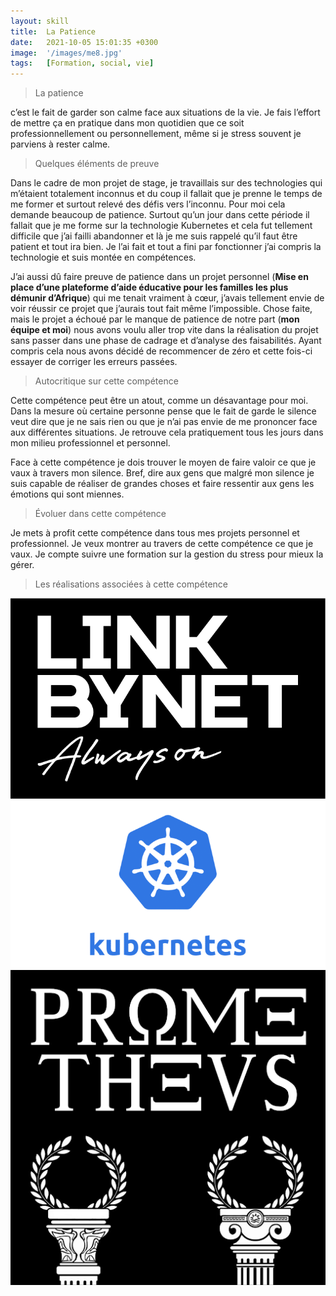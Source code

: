 ```yaml
---
layout: skill
title:  La Patience
date:   2021-10-05 15:01:35 +0300
image:  '/images/me8.jpg'
tags:   [Formation, social, vie]
---
```


> La patience  

c’est le fait de garder son calme face aux situations de la vie. Je fais l’effort de mettre ça en pratique dans mon quotidien que ce soit professionnellement ou personnellement, même si je stress souvent je parviens à rester calme.

> Quelques éléments de preuve

Dans le cadre de mon projet de stage, je travaillais sur des technologies qui m’étaient totalement inconnus et du coup il fallait que je prenne le temps de me former et surtout relevé des défis vers l’inconnu. Pour moi cela demande beaucoup de patience. Surtout qu’un jour dans cette période il fallait que je me forme sur la technologie Kubernetes et cela fut tellement difficile que j’ai failli abandonner et là je me suis rappelé qu’il faut être patient et tout ira bien. Je l’ai fait et tout a fini par fonctionner j’ai compris la technologie et suis montée en compétences.

J’ai aussi dû faire preuve de patience dans un projet personnel (**Mise en place d’une plateforme d’aide éducative pour les familles les plus démunir d’Afrique**) qui me tenait vraiment à cœur, j’avais tellement envie de voir réussir ce projet que j’aurais tout fait même l’impossible. Chose faite, mais le projet a échoué par le manque de patience de notre part (**mon équipe et moi**) nous avons voulu aller trop vite dans la réalisation du projet sans passer dans une phase de cadrage et d’analyse des faisabilités. Ayant compris cela nous avons décidé de recommencer de zéro et cette fois-ci essayer de corriger les erreurs passées. 

> Autocritique sur cette compétence

Cette compétence peut être un atout, comme un désavantage pour moi. Dans la mesure où certaine personne pense que le fait de garde le silence veut dire que je ne sais rien ou que je n’ai pas envie de me prononcer face aux différentes situations. Je retrouve cela pratiquement tous les jours dans mon milieu professionnel et personnel.

Face à cette compétence je dois trouver le moyen de faire valoir ce que je vaux à travers mon silence. Bref, dire aux gens que malgré mon silence je suis capable de réaliser de grandes choses et faire ressentir aux gens les émotions qui sont miennes.

> Évoluer dans cette compétence

Je mets à profit cette compétence dans tous mes projets personnel et professionnel. Je veux montrer au travers de cette compétence ce que je vaux. Je compte suivre une formation sur la gestion du stress pour mieux la gérer.

> Les réalisations associées à cette compétence 

<div class="gallery-box">
  <div class="gallery">
    <a href="https://eugenemazamda-cloud.com/projects/ccoe-lbn" target="_blank"><img src="/images/lbn.png" alt="Project"></a>
    <a href="https://eugenemazamda-cloud.com/projects/lbnpuzzle" target="_blank"><img src="/images/kubernetes.png" alt="Project"></a>
    <a href="https://eugenemazamda-cloud.com/projects/prometheus" target="_blank"><img src="/images/prometheus.png" alt="Project"></a>
  </div>
</div>